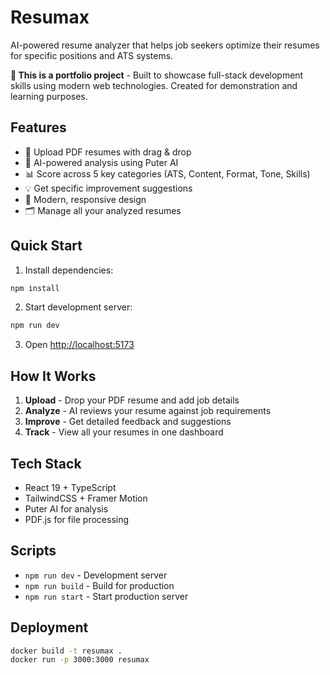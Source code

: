 # Resumax

AI-powered resume analyzer that helps job seekers optimize their resumes for specific positions and ATS systems.

**🎯 This is a portfolio project** - Built to showcase full-stack development skills using modern web technologies. Created for demonstration and learning purposes.

## Features

- 📄 Upload PDF resumes with drag & drop
- 🤖 AI-powered analysis using Puter AI
- 📊 Score across 5 key categories (ATS, Content, Format, Tone, Skills)
- 💡 Get specific improvement suggestions
- 📱 Modern, responsive design
- 🗂️ Manage all your analyzed resumes

## Quick Start

1. Install dependencies:
```bash
npm install
```

2. Start development server:
```bash
npm run dev
```

3. Open [http://localhost:5173](http://localhost:5173)

## How It Works

1. **Upload** - Drop your PDF resume and add job details
2. **Analyze** - AI reviews your resume against job requirements  
3. **Improve** - Get detailed feedback and suggestions
4. **Track** - View all your resumes in one dashboard

## Tech Stack

- React 19 + TypeScript
- TailwindCSS + Framer Motion
- Puter AI for analysis
- PDF.js for file processing

## Scripts

- `npm run dev` - Development server
- `npm run build` - Build for production
- `npm run start` - Start production server

## Deployment

```bash
docker build -t resumax .
docker run -p 3000:3000 resumax
```